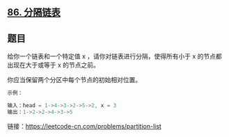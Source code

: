 ## [86. 分隔链表](https://leetcode-cn.com/problems/partition-list/)

## 题目

给你一个链表和一个特定值 x ，请你对链表进行分隔，使得所有小于 x 的节点都出现在大于或等于 x 的节点之前。

你应当保留两个分区中每个节点的初始相对位置。

 

```java
示例：

输入：head = 1->4->3->2->5->2, x = 3
输出：1->2->2->4->3->5
```



链接：https://leetcode-cn.com/problems/partition-list


